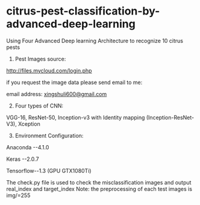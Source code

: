 # citrus-pest-classification-by-advanced-deep-learning
Using Four Advanced Deep learning Architecture to recognize 10 citrus pests

1. Pest Images source:

http://files.mycloud.com/login.php

if you request the image data please send email to me:

email address: xingshuli600@gmail.com

2. Four types of CNN:

VGG-16, ResNet-50, Inception-v3 with Identity mapping (Inception-ResNet-V3), Xception

3. Environment Configuration:

Anaconda --4.1.0

Keras --2.0.7

Tensorflow--1.3 (GPU GTX1080Ti)

The check.py file is used to check the misclassification images and output real_index and target_index
Note: the preprocessing of each test images is img/=255





